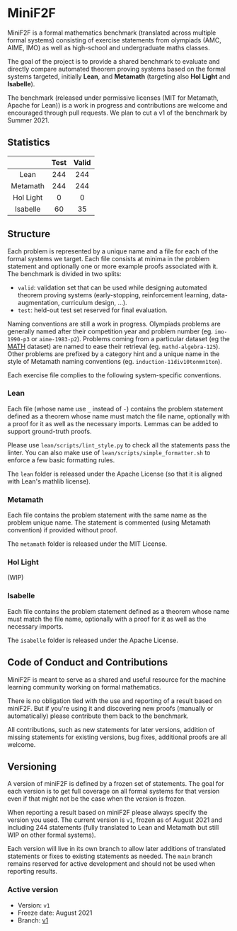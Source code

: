 # MiniF2F

MiniF2F is a formal mathematics benchmark (translated across multiple formal systems) consisting of
exercise statements from olympiads (AMC, AIME, IMO) as well as high-school and undergraduate maths
classes.

The goal of the project is to provide a shared benchmark to evaluate and directly compare automated
theorem proving systems based on the formal systems targeted, initially **Lean**, and **Metamath**
(targeting also **Hol Light** and
**Isabelle**).

The benchmark (released under permissive licenses (MIT for Metamath, Apache for Lean)) is a work in
progress and contributions are welcome and encouraged through pull requests. We plan to cut a v1 of
the benchmark by Summer 2021.

## Statistics

|           | Test | Valid |
|:---------:|:----:|:-----:|
|   Lean    |  244 |  244  |
| Metamath  |  244 |  244  |
| Hol Light |   0  |    0  |
| Isabelle  |  60  |   35  |

## Structure

Each problem is represented by a unique name and a file for each of the formal systems we target.
Each file consists at minima in the problem statement and optionally one or more example proofs
associated with it. The benchmark is divided in two splits:

- `valid`: validation set that can be used while designing automated theorem proving systems
  (early-stopping, reinforcement learning, data-augmentation, curriculum design, ...).
- `test`: held-out test set reserved for final evaluation.

Naming conventions are still a work in progress. Olympiads problems are generally named after their
competition year and problem number (eg. `imo-1990-p3` or `aime-1983-p2`). Problems coming from a
particular dataset (eg the [MATH](https://arxiv.org/abs/2103.03874) dataset) are named to ease their
retrieval (eg. `mathd-algebra-125`). Other problems are prefixed by a category hint and a unique
name in the style of Metamath naming conventions (eg. `induction-11div10tonmn1ton`).

Each exercise file complies to the following system-specific conventions.

### Lean

Each file (whose name use `_` instead of `-`) contains the problem statement defined as a theorem
whose name must match the file name, optionally with a proof for it as well as the necessary
imports. Lemmas can be added to support ground-truth proofs.

Please use `lean/scripts/lint_style.py` to check all the statements pass the linter. You can also
make use of `lean/scripts/simple_formatter.sh` to enforce a few basic formatting rules.

The `lean` folder is released under the Apache License (so that it is aligned with Lean's mathlib
license).

### Metamath

Each file contains the problem statement with the same name as the problem unique name. The
statement is commented (using Metamath convention) if provided without proof.

The `metamath` folder is released under the MIT License.

### Hol Light

(WIP)

### Isabelle

Each file contains the problem statement defined as a theorem
whose name must match the file name, optionally with a proof for it as well as the necessary
imports.

The `isabelle` folder is released under the Apache License.

## Code of Conduct and Contributions

MiniF2F is meant to serve as a shared and useful resource for the machine learning community working
on formal mathematics. 

There is no obligation tied with the use and reporting of a result based on miniF2F. But if you're
using it and discovering new proofs (manually or automatically) please contribute them back to the
benchmark.

All contributions, such as new statements for later versions, addition of missing statements for
existing versions, bug fixes, additional proofs are all welcome.

## Versioning

A version of miniF2F is defined by a frozen set of statements. The goal for each version is to get
full coverage on all formal systems for that version even if that might not be the case when the
version is frozen.

When reporting a result based on miniF2F please always specify the version you used. The current
version is `v1`, frozen as of August 2021 and including 244 statements (fully translated to Lean and
Metamath but still WIP on other formal systems).

Each version will live in its own branch to allow later additions of translated statements or fixes
to existing statements as needed. The `main` branch remains reserved for active development and
should not be used when reporting results.

### Active version

- Version: `v1`
- Freeze date: August 2021
- Branch: [v1](https://github.com/openai/miniF2F/tree/v1)
